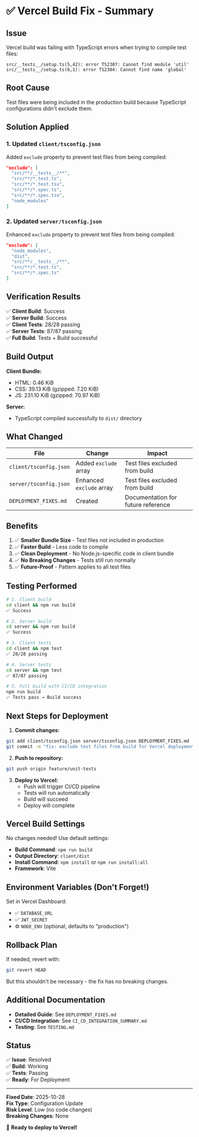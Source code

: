 # ✅ Vercel Build Fix - Summary

## Issue
Vercel build was failing with TypeScript errors when trying to compile test files:
```
src/__tests__/setup.ts(5,42): error TS2307: Cannot find module 'util'
src/__tests__/setup.ts(6,1): error TS2304: Cannot find name 'global'
```

## Root Cause
Test files were being included in the production build because TypeScript configurations didn't exclude them.

## Solution Applied

### 1. Updated `client/tsconfig.json`
Added `exclude` property to prevent test files from being compiled:
```json
"exclude": [
  "src/**/__tests__/**",
  "src/**/*.test.ts",
  "src/**/*.test.tsx",
  "src/**/*.spec.ts",
  "src/**/*.spec.tsx",
  "node_modules"
]
```

### 2. Updated `server/tsconfig.json`
Enhanced `exclude` property to prevent test files from being compiled:
```json
"exclude": [
  "node_modules",
  "dist",
  "src/**/__tests__/**",
  "src/**/*.test.ts",
  "src/**/*.spec.ts"
]
```

## Verification Results

✅ **Client Build**: Success  
✅ **Server Build**: Success  
✅ **Client Tests**: 28/28 passing  
✅ **Server Tests**: 87/87 passing  
✅ **Full Build**: Tests + Build successful  

## Build Output

**Client Bundle:**
- HTML: 0.46 KiB
- CSS: 39.13 KiB (gzipped: 7.20 KiB)
- JS: 231.10 KiB (gzipped: 70.97 KiB)

**Server:**
- TypeScript compiled successfully to `dist/` directory

## What Changed

| File | Change | Impact |
|------|--------|--------|
| `client/tsconfig.json` | Added `exclude` array | Test files excluded from build |
| `server/tsconfig.json` | Enhanced `exclude` array | Test files excluded from build |
| `DEPLOYMENT_FIXES.md` | Created | Documentation for future reference |

## Benefits

1. ✅ **Smaller Bundle Size** - Test files not included in production
2. ✅ **Faster Build** - Less code to compile
3. ✅ **Clean Deployment** - No Node.js-specific code in client bundle
4. ✅ **No Breaking Changes** - Tests still run normally
5. ✅ **Future-Proof** - Pattern applies to all test files

## Testing Performed

```bash
# 1. Client build
cd client && npm run build
✅ Success

# 2. Server build  
cd server && npm run build
✅ Success

# 3. Client tests
cd client && npm test
✅ 28/28 passing

# 4. Server tests
cd server && npm test
✅ 87/87 passing

# 5. Full build with CI/CD integration
npm run build
✅ Tests pass → Build success
```

## Next Steps for Deployment

1. **Commit changes:**
```bash
git add client/tsconfig.json server/tsconfig.json DEPLOYMENT_FIXES.md
git commit -m "fix: exclude test files from build for Vercel deployment"
```

2. **Push to repository:**
```bash
git push origin feature/unit-tests
```

3. **Deploy to Vercel:**
   - Push will trigger CI/CD pipeline
   - Tests will run automatically
   - Build will succeed
   - Deploy will complete

## Vercel Build Settings

No changes needed! Use default settings:
- **Build Command**: `npm run build`
- **Output Directory**: `client/dist`
- **Install Command**: `npm install` or `npm run install:all`
- **Framework**: Vite

## Environment Variables (Don't Forget!)

Set in Vercel Dashboard:
- ✅ `DATABASE_URL`
- ✅ `JWT_SECRET`
- ⚙️ `NODE_ENV` (optional, defaults to "production")

## Rollback Plan

If needed, revert with:
```bash
git revert HEAD
```

But this shouldn't be necessary - the fix has no breaking changes.

## Additional Documentation

- **Detailed Guide**: See `DEPLOYMENT_FIXES.md`
- **CI/CD Integration**: See `CI_CD_INTEGRATION_SUMMARY.md`
- **Testing**: See `TESTING.md`

## Status

✅ **Issue**: Resolved  
✅ **Build**: Working  
✅ **Tests**: Passing  
✅ **Ready**: For Deployment  

---

**Fixed Date**: 2025-10-28  
**Fix Type**: Configuration Update  
**Risk Level**: Low (no code changes)  
**Breaking Changes**: None  

🚀 **Ready to deploy to Vercel!**

